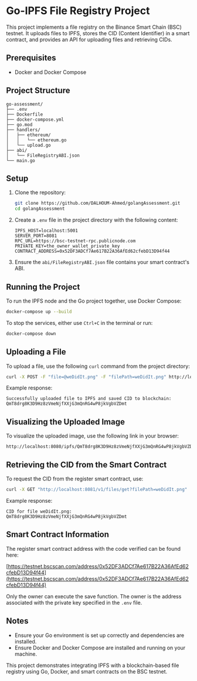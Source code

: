 # Go-IPFS File Registry Project

This project implements a file registry on the Binance Smart Chain (BSC) testnet. It uploads files to IPFS, stores the CID (Content Identifier) in a smart contract, and provides an API for uploading files and retrieving CIDs.

## Prerequisites

- Docker and Docker Compose

## Project Structure

```plaintext
go-assessment/
├── .env
├── Dockerfile
├── docker-compose.yml
├── go.mod
├── handlers/
│   ├── ethereum/
│   │   └── ethereum.go
│   └── upload.go
├── abi/
│   └── FileRegistryABI.json
└── main.go
```

## Setup

1. Clone the repository:

   ```bash
   git clone https://github.com/DALHOUM-Ahmed/golangAssessment.git
   cd golangAssessment
   ```

2. Create a `.env` file in the project directory with the following content:

   ```env
   IPFS_HOST=localhost:5001
   SERVER_PORT=8081
   RPC_URL=https://bsc-testnet-rpc.publicnode.com
   PRIVATE_KEY=the_owner_wallet_private_key
   CONTRACT_ADDRESS=0x52DF3ADCf7Ae617B22A36AfEd62cfebD13D94f44
   ```

3. Ensure the `abi/FileRegistryABI.json` file contains your smart contract's ABI.

## Running the Project

To run the IPFS node and the Go project together, use Docker Compose:

```bash
docker-compose up --build
```

To stop the services, either use `Ctrl+C` in the terminal or run:

```bash
docker-compose down
```

## Uploading a File

To upload a file, use the following `curl` command from the project directory:

```bash
curl -X POST -F "file=@weDidIt.png" -F "filePath=weDidIt.png" http://localhost:8081/v1/files
```

Example response:

```
Successfully uploaded file to IPFS and saved CID to blockchain: QmT8drg8K3D9Hz8zVmeNjfXXjG3mQnRG4wP8jkVgbVZDmt
```

## Visualizing the Uploaded Image

To visualize the uploaded image, use the following link in your browser:

```
http://localhost:8080/ipfs/QmT8drg8K3D9Hz8zVmeNjfXXjG3mQnRG4wP8jkVgbVZDmt
```

## Retrieving the CID from the Smart Contract

To request the CID from the register smart contract, use:

```bash
curl -X GET "http://localhost:8081/v1/files/get?filePath=weDidIt.png"
```

Example response:

```
CID for file weDidIt.png: QmT8drg8K3D9Hz8zVmeNjfXXjG3mQnRG4wP8jkVgbVZDmt
```

## Smart Contract Information

The register smart contract address with the code verified can be found here:

[https://testnet.bscscan.com/address/0x52DF3ADCf7Ae617B22A36AfEd62cfebD13D94f44](https://testnet.bscscan.com/address/0x52DF3ADCf7Ae617B22A36AfEd62cfebD13D94f44)

Only the owner can execute the save function. The owner is the address associated with the private key specified in the `.env` file.

## Notes

- Ensure your Go environment is set up correctly and dependencies are installed.
- Ensure Docker and Docker Compose are installed and running on your machine.

This project demonstrates integrating IPFS with a blockchain-based file registry using Go, Docker, and smart contracts on the BSC testnet.
